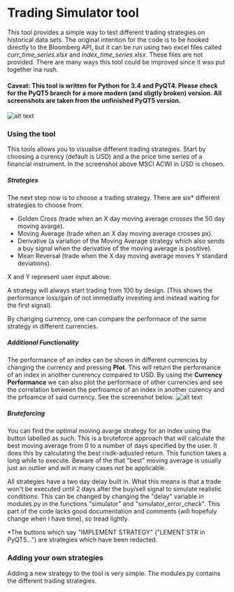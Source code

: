 # Trading Simulator tool

This tool provides a simple way to test different trading strategies on historical data sets. The original intention for the code is to be hooked directly to the Bloomberg API, but it can be run using two excel files called *curr_time_series.xlsx* and *index_time_series.xlsx*. These files are not provided. There are many ways this tool could be improved since it was put together ina rush.

#### Caveat: This tool is written for Python for 3.4 and PyQT4. Please check for the PyQT5 branch for a more modern (and sligtly broken) version. All screenshots are taken from the unfinished PyQT5 version.

![alt text](https://i.imgur.com/pJIe4mC.png)



### Using the tool

This tools allows you to visualise different trading strategies. Start by choosing a curency (default is USD) and a the price time series of a financial instrument. In the screenshot above MSCI ACWI in USD is chosen. 

##### Strategies
The next step now is to choose a trading strategy. There are six* different strategies to choose from:
* Golden Cross (trade when an X day moving average crosses the 50 day moving avarge).
* Moving Average (trade when an X day moving average crosses px).
* Derivative (a variation of the Moving Average strategy which also sends a buy signal when the derivative of the moving average is positive).
* Mean Reversal (trade when the X day moving average moves Y standard deviations).

X and Y represent user input above.

A strategy will always start trading from 100 by design. (This shows the performance loss/gain of not immediatly investing and instead waiting for the first signal).

By changing currency, one can compare the performace of the same strategy in different currencies.

##### Additional Functionality

The performance of an index can be shown in different currencies by changing the currency and pressing **Plot**. This will return the performance of an index in another curerency compared to USD. By using the **Currency Performance** we can also plot the performace of other currencies and see the correlation between the perfroamce of an index in another curency and the prfoamce of said currency. See the screenshot below.
![alt text](https://i.imgur.com/uqHGnS8.png)


##### Bruteforcing
You can find the optimal moving avarge strategy for an index using the button labelled as such. This is a bruteforce approach that will calculate the best moving average from 0 to a number of days specified by the user. It does this by calculating the best risdk-adjusted return. This function takes a long while to execute. Beware of the that "best" moving average is usually just an outlier and will in many cases not be applicable.




All strategies have a two day delay built in. What this means is that a trade won't be executed until 2 days after the buy/sell signal to simulate realistic conditions. This can be changed by changing the "delay" variable in modules.py in the functions "simulator" and "simulator_error_check". This part of the code lacks good documentation and comments (will hopefuly change when I have time), so tread lightly.

\*The buttons which say "IMPLEMENT STRATEGY" ("LEMENT STR in PyQT5...") are strategies which have been redacted.










### Adding your own strategies

Adding a new strategy to the tool is very simple. The modules.py contains the different trading strategies.
